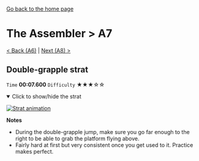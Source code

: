 [Go back to the home page](https://github.com/Doublevil/scbspeedrun)

# The Assembler > A7

[< Back (A6)](https://github.com/Doublevil/scbspeedrun/blob/main/levels/A/A6.md) | [Next (A8) >](https://github.com/Doublevil/scbspeedrun/blob/main/levels/A/A8.md)

## Double-grapple strat

`Time` **00:07.600** `Difficulty` ★★★☆☆
<details open>
  <summary>Click to show/hide the strat</summary>

  [![Strat animation](https://github.com/Doublevil/scbspeedrun/blob/main/media/levels/A/A7_DoubleGrappleStrat.webp)](https://github.com/Doublevil/scbspeedrun/blob/main/media/levels/A/A7_DoubleGrappleStrat.mp4?raw=true)

  **Notes**
  - During the double-grapple jump, make sure you go far enough to the right to be able to grab the platform flying above.
  - Fairly hard at first but very consistent once you get used to it. Practice makes perfect.
</details>
